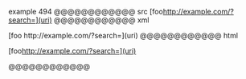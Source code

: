 example 494
@@@@@@@@@@@@ src
[foo<http://example.com/?search=](uri)>
@@@@@@@@@@@@ xml
<?xml version="1.0" encoding="UTF-8"?>
<!DOCTYPE document SYSTEM "CommonMark.dtd">
<document xmlns="http://commonmark.org/xml/1.0">
  <paragraph>
    <text>[foo</text>
    <link destination="http://example.com/?search=](uri)" title="">
      <text>http://example.com/?search=](uri)</text>
    </link>
  </paragraph>
</document>
@@@@@@@@@@@@ html
<p>[foo<a href="http://example.com/?search=%5D(uri)">http://example.com/?search=](uri)</a></p>
@@@@@@@@@@@@
